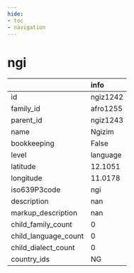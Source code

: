 ```yaml
---
hide:
- toc
- navigation
---
```

# ngi
|                      | info     |
|:---------------------|:---------|
| id                   | ngiz1242 |
| family_id            | afro1255 |
| parent_id            | ngiz1243 |
| name                 | Ngizim   |
| bookkeeping          | False    |
| level                | language |
| latitude             | 12.1051  |
| longitude            | 11.0178  |
| iso639P3code         | ngi      |
| description          | nan      |
| markup_description   | nan      |
| child_family_count   | 0        |
| child_language_count | 0        |
| child_dialect_count  | 0        |
| country_ids          | NG       |